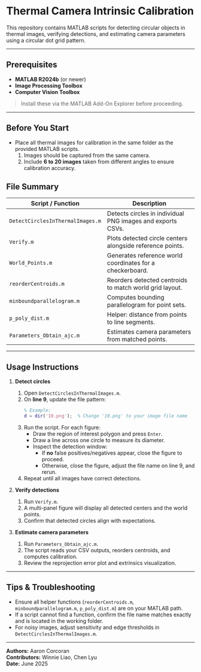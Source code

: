 # Thermal Camera Intrinsic Calibration

This repository contains MATLAB scripts for detecting circular objects in thermal images, verifying detections, and estimating camera parameters using a circular dot grid pattern.

---

## Prerequisites

- **MATLAB R2024b** (or newer)
- **Image Processing Toolbox**
- **Computer Vision Toolbox**

> Install these via the MATLAB Add-On Explorer before proceeding.

---

## Before You Start

- Place all thermal images for calibration in the same folder as the provided MATLAB scripts.
   1. Images should be captured from the same camera.
   2. Include **6 to 20 images** taken from different angles to ensure calibration accuracy.


## File Summary

| Script / Function                   | Description                                              |
|-------------------------------------|----------------------------------------------------------|
| `DetectCirclesInThermalImages.m`    | Detects circles in individual PNG images and exports CSVs. |
| `Verify.m`                          | Plots detected circle centers alongside reference points. |
| `World_Points.m`                    | Generates reference world coordinates for a checkerboard. |
| `reorderCentroids.m`                | Reorders detected centroids to match world grid layout.  |
| `minboundparallelogram.m`           | Computes bounding parallelogram for point sets.          |
| `p_poly_dist.m`                     | Helper: distance from points to line segments.           |
| `Parameters_Obtain_ajc.m`           | Estimates camera parameters from matched points.         |

---

## Usage Instructions

1. **Detect circles**
   1. Open `DetectCirclesInThermalImages.m`.
   2. On **line 9**, update the file pattern:
      ```matlab
      % Example:
      d = dir('10.png');  % Change '10.png' to your image file name
      ```
   3. Run the script. For each figure:
      - Draw the region of interest polygon and press `Enter`.
      - Draw a line across one circle to measure its diameter.
      - Inspect the detection window:
        - If **no** false positives/negatives appear, close the figure to proceed.
        - Otherwise, close the figure, adjust the file name on line 9, and rerun.
   4. Repeat until all images have correct detections.

2. **Verify detections**
   1. Run `Verify.m`.
   2. A multi-panel figure will display all detected centers and the world points.
   3. Confirm that detected circles align with expectations.

3. **Estimate camera parameters**
   1. Run `Parameters_Obtain_ajc.m`.
   2. The script reads your CSV outputs, reorders centroids, and computes calibration.
   3. Review the reprojection error plot and extrinsics visualization.

---

## Tips & Troubleshooting

- Ensure all helper functions (`reorderCentroids.m`, `minboundparallelogram.m`, `p_poly_dist.m`) are on your MATLAB path.
- If a script cannot find a function, confirm the file name matches exactly and is located in the working folder.
- For noisy images, adjust sensitivity and edge thresholds in `DetectCirclesInThermalImages.m`.

---
**Authors:** Aaron Corcoran   
**Contributors:** Winnie Liao, Chen Lyu   
**Date:** June 2025
